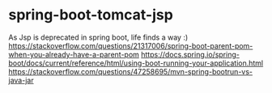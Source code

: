 # spring-boot-tomcat-jsp

As Jsp is deprecated in spring boot, life finds a way :)
https://stackoverflow.com/questions/21317006/spring-boot-parent-pom-when-you-already-have-a-parent-pom
https://docs.spring.io/spring-boot/docs/current/reference/html/using-boot-running-your-application.html
https://stackoverflow.com/questions/47258695/mvn-spring-bootrun-vs-java-jar
